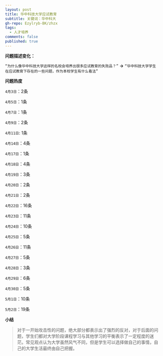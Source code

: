 ```yaml
---
layout: post
title: 华中科技大学应试教育
subtitle: 关键词：华中科大
gh-repo: Ezylryb-BK/zhzx
tags:
  - 人才培养
comments: false
published: true
---
```


**问题描述变化：**

``“为什么像华中科技大学这样的名校会培养出很多应试教育的失败品？”``
**->** ``“华中科技大学学生在应试教育下存在的一些问题，作为本校学生有什么看法”``

**问题热度**

``4月3日``：2条

``4月5日``：1条

``4月7日``：1条

``4月9日``：2条

``4月11日``: 1条

``4月14日``：4条

``4月17日``：1条

``4月18日``：4条

``4月19日``：3条

``4月20日``：2条

``4月21日``：2条

``4月22日``：16条

``4月23日``：11条

``4月24日``：10条

``4月25日``：5条

``4月26日``：11条

``4月27日``：5条

``4月28日``：3条

``4月29日``：6条

``4月30日``：5条

``5月1日``：10条

``5月2日``：19条

**小结**

>对于一开始攻击性的问题，绝大部分都表示出了强烈的反对，对于后面的问题，学生们都对大学阶段课程学习与其他学习的平衡表示了一定程度的迷茫。常见观点认为大学虽然风气不同，但是学生可以选择做自己的事情，自己的大学生活最终由自己把握。

